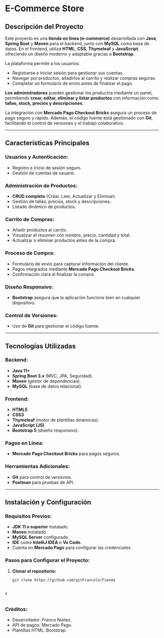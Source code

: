 # **E-Commerce Store**  

## **Descripción del Proyecto**  
Este proyecto es una **tienda en línea (e-commerce)** desarrollada con **Java**, **Spring Boot** y **Maven** para el backend, junto con **MySQL** como base de datos. En el frontend, utiliza **HTML**, **CSS**, **Thymeleaf** y **JavaScript**, ofreciendo un diseño moderno y adaptable gracias a **Bootstrap**.  

La plataforma permite a los usuarios:  
- Registrarse e iniciar sesión para gestionar sus cuentas.  
- Navegar por productos, añadirlos al carrito y realizar compras seguras.  
- Completar un formulario de envío antes de finalizar el pago.  

**Los administradores** pueden gestionar los productos mediante un panel, permitiendo **crear, editar, eliminar y listar productos** con información como **tallas, stock, precios y descripciones**.  

La integración con **Mercado Pago Checkout Bricks** asegura un proceso de pago seguro y rápido. Además, el código fuente está gestionado con **Git**, facilitando el control de versiones y el trabajo colaborativo.  

---

## **Características Principales**  

### **Usuarios y Autenticación:**  
- Registro e inicio de sesión seguro.  
- Gestión de cuentas de usuario.  

### **Administración de Productos:**  
- **CRUD completo** (Crear, Leer, Actualizar y Eliminar).  
- Gestión de tallas, precios, stock y descripciones.  
- Listado dinámico de productos.  

### **Carrito de Compras:**  
- Añadir productos al carrito.  
- Visualizar el resumen con nombre, precio, cantidad y total.  
- Actualizar o eliminar productos antes de la compra.  

### **Proceso de Compra:**  
- Formulario de envío para capturar información del cliente.  
- Pagos integrados mediante **Mercado Pago Checkout Bricks**.  
- Confirmación clara al finalizar la compra.  

### **Diseño Responsivo:**  
- **Bootstrap** asegura que la aplicación funcione bien en cualquier dispositivo.  

### **Control de Versiones:**  
- Uso de **Git** para gestionar el código fuente.  

---

## **Tecnologías Utilizadas**  

### **Backend:**  
- **Java 11+**  
- **Spring Boot 3.x** (MVC, JPA, Seguridad).  
- **Maven** (gestor de dependencias).  
- **MySQL** (base de datos relacional).  

### **Frontend:**  
- **HTML5**  
- **CSS3**  
- **Thymeleaf** (motor de plantillas dinámicas).  
- **JavaScript (JS)**  
- **Bootstrap 5** (diseño responsivo).  

### **Pagos en Línea:**  
- **Mercado Pago Checkout Bricks** para pagos seguros.  

### **Herramientas Adicionales:**  
- **Git** para control de versiones.  
- **Postman** para pruebas de API.  

---

## **Instalación y Configuración**  

### **Requisitos Previos:**  
- **JDK 11 o superior** instalado.  
- **Maven** instalado.  
- **MySQL Server** configurado.  
- **IDE** como **IntelliJ IDEA** o **Vs Code**.  
- Cuenta en **Mercado Pago** para configurar las credenciales.  

### **Pasos para Configurar el Proyecto:**  
1. **Clonar el repositorio:**  
   ```bash
   git clone https://github.com/gitFrancoln/Tienda
'
---
   ### **Créditos:**
  - Desarrollador: Franco Núñez.
  - API de pagos: Mercado Pago.
  - Plantillas HTML: Bootstrap.
   
